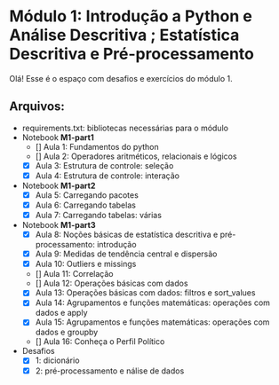 # Módulo 1: Introdução a Python e Análise Descritiva ; Estatística Descritiva e Pré-processamento

Olá! Esse é o espaço com desafios e exercícios do módulo 1. 

## Arquivos:

- requirements.txt: bibliotecas necessárias para o módulo
- Notebook **M1-part1**
   - [] Aula 1: Fundamentos do python
   - [] Aula 2: Operadores aritméticos, relacionais e lógicos
   - [x] Aula 3: Estrutura de controle: seleção
   - [x] Aula 4: Estrutura de controle: interação
- Notebook **M1-part2**
   - [x] Aula 5: Carregando pacotes
   - [x] Aula 6: Carregando tabelas
   - [x] Aula 7: Carregando tabelas: várias
- Notebook **M1-part3**
   - [x] Aula 8: Noções básicas de estatística descritiva e pré-processamento: introdução
   - [x] Aula 9: Medidas de tendência central e dispersão
   - [x] Aula 10: Outliers e missings
   - [] Aula 11: Correlação
   - [] Aula 12: Operações básicas com dados
   - [x] Aula 13: Operações básicas com dados: filtros e sort_values
   - [x] Aula 14: Agrupamentos e funções matemáticas: operações com dados e apply
   - [x] Aula 15: Agrupamentos e funções matemáticas: operações com dados e groupby
   - [] Aula 16: Conheça o Perfil Político
- Desafios
   - [x] 1: dicionário
   - [x] 2: pré-processamento e nálise de dados
